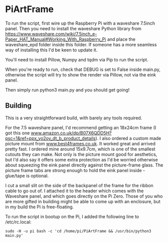 # PiArtFrame

To run the script, first wire up the Raspberry Pi with a waveshare 7.5inch panel.
Then you need to install the waveshare Python library from https://www.waveshare.com/wiki/7.5inch_e-Paper_HAT_Manual#Working_With_Raspberry_Pi and place the waveshare_epd folder inside this folder. If someone has a more seamless way of installing this I'd be keen to update it.

You'll need to install Pillow, Numpy and tqdm via Pip to run the script.

When you're ready to run, check that DEBUG is set to False inside main.py, otherwise the script will try to show the render via Pillow, not via the eink panel.

Then simply run python3 main.py and you should get going!

## Building
This is a very straightforward build, with barely any tools required.

For the 7.5 waveshare panel, I'd recommend getting an 18x24cm frame (I got this one www.amazon.co.uk/dp/B07X6QDD5H?psc=1&ref=ppx_yo2ov_dt_b_product_details). I also ordered a custom made picture mount from www.best4frames.co.uk. It worked great and arrived pretty fast. I ordered mine around 15x9.7cm, which is one of the smallest cutouts they can make. Not only is the picture mount good for aesthetics, but I'd also say it offers some extra protection as I'd be worried otherwise about squeezing the eink panel directly against the picture-frame glass. The picture frame tabs are strong enough to hold the eink panel inside - glue/tape is optional.

I cut a small slit on the side of the backpanel of the frame for the ribbon cable to go out of. I attached it to the header which comes with the Waveshare panel, and which goes directly on the Pi Zero. Those of you who are more gifted in building might be able to come up with an enclosure, but in my build the Pi is free-floating.

To run the script in bootup on the Pi, I added the following line to /etc/rc.local:
```
sudo -H -u pi bash -c 'cd /home/pi/PiArtFrame && /usr/bin/python3 main.py'
```
